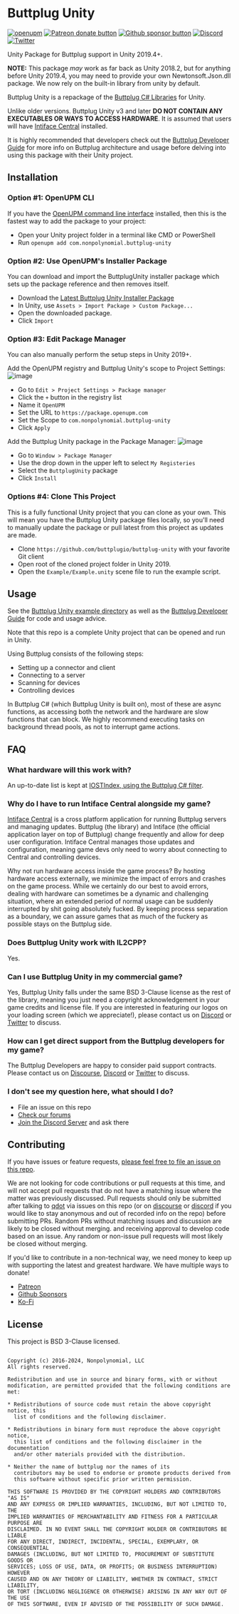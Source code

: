 # Buttplug Unity

[![openupm](https://img.shields.io/npm/v/com.nonpolynomial.buttplug-unity?label=openupm&registry_uri=https://package.openupm.com)](https://openupm.com/packages/com.nonpolynomial.buttplug-unity/)
[![Patreon donate button](https://img.shields.io/badge/patreon-donate-yellow.svg)](https://www.patreon.com/qdot)
[![Github sponsor button](https://img.shields.io/static/v1?label=Sponsor&message=%E2%9D%A4&logo=GitHub)](https://github.com/sponsors/qdot)
[![Discord](https://img.shields.io/discord/353303527587708932.svg?logo=discord)](https://discord.buttplug.io)
[![Twitter](https://img.shields.io/twitter/follow/buttplugio.svg?style=social&logo=twitter)](https://twitter.com/buttplugio)

Unity Package for Buttplug support in Unity 2019.4+.

**NOTE:** This package *may* work as far back as Unity 2018.2, but for anything before Unity 2019.4, you may need to provide your own Newtonsoft.Json.dll package. We now rely on the built-in library from unity by default.

Buttplug Unity is a repackage of the [Buttplug C# Libraries](https://github.com/buttplugio/buttplug-csharp) for Unity. 

Unlike older versions. Buttplug Unity v3 and later **DO NOT CONTAIN ANY EXECUTABLES OR WAYS TO ACCESS HARDWARE**. It is assumed that users will have [Intiface Central](https://intiface.com/central) installed.

It is highly recommended that developers check out the [Buttplug Developer Guide](https://docs.buttplug.io/docs/dev-guide) for more info on Buttplug architecture and usage before delving into using this package with their Unity project.

## Installation

### Option #1: OpenUPM CLI

If you have the [OpenUPM command line interface](https://openupm.com/docs/getting-started.html#installing-openupm-cli)
installed, then this is the fastest way to add the package to your project:

- Open your Unity project folder in a terminal like CMD or PowerShell
- Run `openupm add com.nonpolynomial.buttplug-unity`

### Option #2: Use OpenUPM's Installer Package

You can download and import the ButtplugUnity installer package which sets up the package reference and then removes itself.

- Download the [Latest Buttplug Unity Installer Package](https://package-installer.glitch.me/v1/installer/OpenUPM/com.nonpolynomial.buttplug-unity?registry=https%3A%2F%2Fpackage.openupm.com)
- In Unity, use `Assets > Import Package > Custom Package...`
- Open the downloaded package.
- Click `Import`

### Option #3: Edit Package Manager

You can also manually perform the setup steps in Unity 2019+.

Add the OpenUPM registry and Buttplug Unity's scope to Project Settings:
![image](https://user-images.githubusercontent.com/33731102/117752226-86a26800-b26a-11eb-998b-6e038eb19fe4.png)
- Go to `Edit > Project Settings > Package manager`
- Click the `+` button in the registry list
- Name it `OpenUPM`
- Set the URL to `https://package.openupm.com`
- Set the Scope to `com.nonpolynomial.buttplug-unity`
- Click `Apply`

Add the Buttplug Unity package in the Package Manager:
![image](https://user-images.githubusercontent.com/33731102/117750921-5b1e7e00-b268-11eb-80eb-0746c0cdf798.png)
- Go to `Window > Package Manager`
- Use the drop down in the upper left to select `My Registeries`
- Select the `ButtplugUnity` package
- Click `Install`

### Options #4: Clone This Project

This is a fully functional Unity project that you can clone as your own. This will mean you have the Buttplug Unity package files locally,
so you'll need to manually update the package or pull latest from this project as updates are made.

- Clone `https://github.com/buttplugio/buttplug-unity` with your favorite Git client
- Open root of the cloned project folder in Unity 2019.
- Open the `Example/Example.unity` scene file to run the example script.

## Usage

See the [Buttplug Unity example
directory](https://github.com/buttplugio/buttplug-unity/tree/master/Assets/Example) as
well as the [Buttplug Developer Guide](https://docs.buttplug.io/docs/dev-guide)
for code and usage advice.

Note that this repo is a complete Unity project that can be opened and run in Unity.

Using Buttplug consists of the following steps:

- Setting up a connector and client
- Connecting to a server
- Scanning for devices
- Controlling devices

In Buttplug C# (which Buttplug Unity is built on), most of these are async
functions, as accessing both the network and the hardware are slow functions
that can block. We highly recommend executing tasks on background thread pools,
as not to interrupt game actions.

## FAQ

### What hardware will this work with?

An up-to-date list is kept at [IOSTIndex, using the Buttplug C#
filter](https://iostindex.com/?filtersChanged=1&filter0Availability=Available,DIY&filter1ButtplugSupport=4).

### Why do I have to run Intiface Central alongside my game?

[Intiface Central](https://intiface.com/central) is a cross platform application for running Buttplug servers and managing updates. Buttplug (the library) and Intiface (the official application layer on top of Buttplug) change frequently and allow for deep user configuration. Intiface Central manages those updates and configuration, meaning game devs only need to worry about connecting to Central and controlling devices.

Why not run hardware access inside the game process? By hosting hardware access externally, we
minimize the impact of errors and crashes on the game process. While we certainly do our best to
avoid errors, dealing with hardware can sometimes be a dynamic and challenging situation, where an
extended period of normal usage can be suddenly interrupted by shit going absolutely fucked. By
keeping process separation as a boundary, we can assure games that as much of the fuckery as
possible stays on the Buttplug side.

### Does Buttplug Unity work with IL2CPP?

Yes.

### Can I use Buttplug Unity in my commercial game?

Yes, Buttplug Unity falls under the same BSD 3-Clause license as the rest of the library, meaning
you just need a copyright acknowledgement in your game credits and license file. If you are
interested in featuring our logos on your loading screen (which we appreciate!), please contact us
on [Discord](https://discord.buttplug.io) or [Twitter](https://twitter.com/buttplugio) to discuss.

### How can I get direct support from the Buttplug developers for my game?

The Buttplug Developers are happy to consider paid support contracts. Please contact us on
[Discourse](https://discuss.buttplug.io), [Discord](https://discord.buttplug.io) or
[Twitter](https://twitter.com/buttplugio) to discuss.

### I don't see my question here, what should I do?

- File an issue on this repo
- [Check our forums](https://discuss.buttplug.io)
- [Join the Discord Server](https://discord.buttplug.io) and ask there

## Contributing

If you have issues or feature requests, [please feel free to file an issue on this repo](issues/).

We are not looking for code contributions or pull requests at this time, and will not accept pull
requests that do not have a matching issue where the matter was previously discussed. Pull requests
should only be submitted after talking to [qdot](https://github.com/qdot) via issues on this repo
(or on [discourse](https://discuss.buttplug.io) or [discord](https://discord.buttplug.io) if you
would like to stay anonymous and out of recorded info on the repo) before submitting PRs. Random PRs
without matching issues and discussion are likely to be closed without merging. and receiving
approval to develop code based on an issue. Any random or non-issue pull requests will most likely
be closed without merging.

If you'd like to contribute in a non-technical way, we need money to keep up with supporting the
latest and greatest hardware. We have multiple ways to donate!

- [Patreon](https://patreon.com/qdot)
- [Github Sponsors](https://github.com/sponsors/qdot)
- [Ko-Fi](https://ko-fi.com/qdot76367)

## License

This project is BSD 3-Clause licensed.

```text

Copyright (c) 2016-2024, Nonpolynomial, LLC
All rights reserved.

Redistribution and use in source and binary forms, with or without
modification, are permitted provided that the following conditions are met:

* Redistributions of source code must retain the above copyright notice, this
  list of conditions and the following disclaimer.

* Redistributions in binary form must reproduce the above copyright notice,
  this list of conditions and the following disclaimer in the documentation
  and/or other materials provided with the distribution.

* Neither the name of buttplug nor the names of its
  contributors may be used to endorse or promote products derived from
  this software without specific prior written permission.

THIS SOFTWARE IS PROVIDED BY THE COPYRIGHT HOLDERS AND CONTRIBUTORS "AS IS"
AND ANY EXPRESS OR IMPLIED WARRANTIES, INCLUDING, BUT NOT LIMITED TO, THE
IMPLIED WARRANTIES OF MERCHANTABILITY AND FITNESS FOR A PARTICULAR PURPOSE ARE
DISCLAIMED. IN NO EVENT SHALL THE COPYRIGHT HOLDER OR CONTRIBUTORS BE LIABLE
FOR ANY DIRECT, INDIRECT, INCIDENTAL, SPECIAL, EXEMPLARY, OR CONSEQUENTIAL
DAMAGES (INCLUDING, BUT NOT LIMITED TO, PROCUREMENT OF SUBSTITUTE GOODS OR
SERVICES; LOSS OF USE, DATA, OR PROFITS; OR BUSINESS INTERRUPTION) HOWEVER
CAUSED AND ON ANY THEORY OF LIABILITY, WHETHER IN CONTRACT, STRICT LIABILITY,
OR TORT (INCLUDING NEGLIGENCE OR OTHERWISE) ARISING IN ANY WAY OUT OF THE USE
OF THIS SOFTWARE, EVEN IF ADVISED OF THE POSSIBILITY OF SUCH DAMAGE.
```